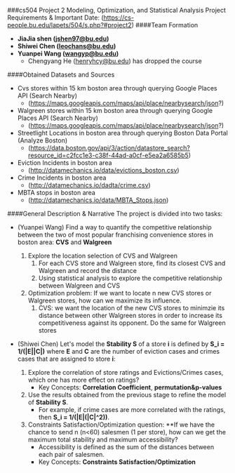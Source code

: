 ###cs504 Project 2 Modeling, Optimization, and Statistical Analysis
Project Requirements & Important Date: (https://cs-people.bu.edu/lapets/504/s.php?#project2)
####Team Formation
- **JiaJia shen (jshen97@bu.edu)**
- **Shiwei Chen (leochans@bu.edu)**
- **Yuanpei Wang (wangyp@bu.edu)**
    - Chengyang He (henryhcy@bu.edu) has dropped the course

####Obtained Datasets and Sources
- Cvs stores within 15 km boston area through querying Google Places API (Search Nearby) 
    - (https://maps.googleapis.com/maps/api/place/nearbysearch/json?)
- Walgreen stores within 15 km boston area through querying Google Places API (Search Nearby)
    - (https://maps.googleapis.com/maps/api/place/nearbysearch/json?)
- Streetlight Locations in boston area through querying Boston Data Portal (Analyze Boston)
    - (https://data.boston.gov/api/3/action/datastore_search?resource_id=c2fcc1e3-c38f-44ad-a0cf-e5ea2a6585b5)
- Eviction Incidents in boston area
    - (http://datamechanics.io/data/evictions_boston.csv)
- Crime Incidents in boston area
    - (http://datamechanics.io/dadta/crime.csv)
- MBTA stops in boston area
    - (http://datamechanics.io/data/MBTA_Stops.json)
    
####General Description & Narrative
The project is divided into two tasks:
- (Yuanpei Wang) Find a way to quantify the competitive relationship between the two of most popular franchising convenience stores in boston area: **CVS** and **Walgreen**

    1. Explore the location selection of CVS and Walgreen
        1. For each CVS store and Walgreen store, find its closest CVS and Walgreen and record the distance
        2. Using statistical analysis to explore the competitive relationship between Walgreen and CVS
    2. Optimization problem: If we want to locate n new CVS stores or Walgreen stores, how can we maximize its influence.
        1. CVS: we want the location of the new CVS stores to minimzie its distance between other Walgreen stores in order to increase its competitiveness against its opponent. Do the same for Walgreen stores

    

- (Shiwei Chen) Let's model the **Stability S** of a store **i** is defined by **S_i = 1/(|E||C|)** where **E** and **C** are the number of eviction cases and crimes cases that are assigned to store **i**:
    1. Explore the correlation of store ratings and Evictions/Crimes cases, which one has more effect on ratings?
        - Key Concepts: **Correlation Coefficient**, **permutation&p-values**
    2. Use the results obtained from the previous stage to refine the model of **Stability S**.
        - For example, if crime cases are more correlated with the ratings, then **S_i = 1/(|E|(|C|^2))**.
    3. Constraints Satisfaction/Optimization question: **If we have the chance to send n (n<60) salesmen (1 per store), how can we get the maximum total stability and maximum accessibility? 
        - Accessibility is defined as the sum of the distances between each pair of salesmen.
        - Key Concepts: **Constraints Satisfaction/Optimization**